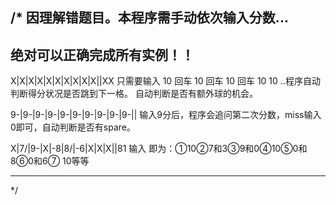 /*
因理解错题目。本程序需手动依次输入分数...
--------------------------------------------------------------
绝对可以正确完成所有实例！！
--------------------------------------------------------------
X|X|X|X|X|X|X|X|X|X||XX
只需要输入 10 回车 10 回车 10 回车 10 10 ..程序自动判断得分状况是否跳到下一格。
自动判断是否有额外球的机会。

9-|9-|9-|9-|9-|9-|9-|9-|9-|9-||
输入9分后，程序会追问第二次分数，miss输入0即可，自动判断是否有spare。

X|7/|9-|X|-8|8/|-6|X|X|X||81
输入 即为：①10②7和3③9和0④10⑤0和8⑥0和6⑦ 10等等

--------------------------------------------------------------

*/
